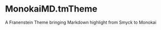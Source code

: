 MonokaiMD.tmTheme
=================

A Franenstein Theme bringing Markdown highlight from Smyck to Monokai